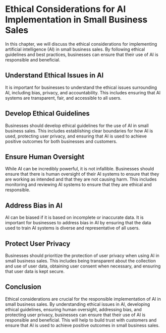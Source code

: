 Ethical Considerations for AI Implementation in Small Business Sales
==================================================================================================================================

In this chapter, we will discuss the ethical considerations for implementing artificial intelligence (AI) in small business sales. By following ethical guidelines and best practices, businesses can ensure that their use of AI is responsible and beneficial.

Understand Ethical Issues in AI
-------------------------------

It is important for businesses to understand the ethical issues surrounding AI, including bias, privacy, and accountability. This includes ensuring that AI systems are transparent, fair, and accessible to all users.

Develop Ethical Guidelines
--------------------------

Businesses should develop ethical guidelines for the use of AI in small business sales. This includes establishing clear boundaries for how AI is used, protecting user privacy, and ensuring that AI is used to achieve positive outcomes for both businesses and customers.

Ensure Human Oversight
----------------------

While AI can be incredibly powerful, it is not infallible. Businesses should ensure that there is human oversight of their AI systems to ensure that they are working as intended and that they are not causing harm. This includes monitoring and reviewing AI systems to ensure that they are ethical and responsible.

Address Bias in AI
------------------

AI can be biased if it is based on incomplete or inaccurate data. It is important for businesses to address bias in AI by ensuring that the data used to train AI systems is diverse and representative of all users.

Protect User Privacy
--------------------

Businesses should prioritize the protection of user privacy when using AI in small business sales. This includes being transparent about the collection and use of user data, obtaining user consent when necessary, and ensuring that user data is kept secure.

Conclusion
----------

Ethical considerations are crucial for the responsible implementation of AI in small business sales. By understanding ethical issues in AI, developing ethical guidelines, ensuring human oversight, addressing bias, and protecting user privacy, businesses can ensure that their use of AI is responsible and beneficial. This will help to build trust with customers and ensure that AI is used to achieve positive outcomes in small business sales.
